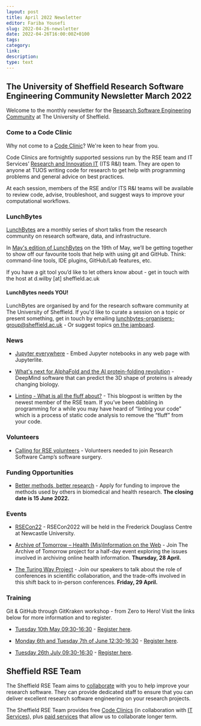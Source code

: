 ```yaml
---
layout: post
title: April 2022 Newsletter
editor: Fariba Yousefi
slug: 2022-04-26-newsletter
date: 2022-04-26T16:00:00Z+0100
tags:
category:
link:
description:
type: text
---
```


## The University of Sheffield Research Software Engineering Community Newsletter March 2022

Welcome to the monthly newsletter for the [Research Software Engineering Community](https://rse.shef.ac.uk/) at The University of Sheffield.


### Come to a Code Clinic

Why not come to a [Code Clinic](https://docs.google.com/forms/d/e/1FAIpQLScGXS55qjU0D0Zcz-KHOVcNTahcr3YC3H0OpoKBo3lWXWED5A/viewform)? We're keen to hear from you.

Code Clinics are fortnightly supported sessions run by the RSE team and IT Services’ [Research and Innovation IT](https://www.sheffield.ac.uk/it-services/research) (ITS R&I) team. They are open to anyone at TUOS writing code for research to get help with programming problems and general advice on best practices.

At each session, members of the RSE and/or ITS R&I teams will be available to review code, advise, troubleshoot, and suggest ways to improve your computational workflows.


### LunchBytes

[LunchBytes](https://rse.shef.ac.uk/community/lunch-bytes/) are a monthly series of short talks from the research community on research software, data, and infrastructure.

In [May's edition of LunchBytes](https://rse.shef.ac.uk/events/lunchbytes-2022-05-19.html) on the 19th of May, we’ll be getting together to show off our favourite tools that help with using git and GitHub. Think: command-line tools, IDE plugins, GitHub/Lab features, etc.

If you have a git tool you’d like to let others know about - get in touch with the host at d.wilby [at] sheffield.ac.uk


#### LunchBytes needs YOU!
LunchBytes are organised by and for the research software community at The University of Sheffield. If you'd like to curate a session on a topic or present something, get in touch by emailing [lunchbytes-organisers-group@sheffield.ac.uk](mailto:lunchbytes-organisers-group@sheffield.ac.uk) - Or suggest topics [on the jamboard](https://jamboard.google.com/d/1-51cRf0pwZl8O10CnLeJGAqKcnbww-QGaYjszFK-H38/).


### News

* [Jupyter everywhere](https://blog.jupyter.org/jupyter-everywhere-f8151c2cc6e8) - Embed Jupyter notebooks in any web page with Jupyterlite.

* [What's next for AlphaFold and the AI protein-folding revolution](https://www.nature.com/articles/d41586-022-00997-5) - DeepMind software that can predict the 3D shape of proteins is already changing biology.

* [Linting - What is all the fluff about?](https://rse.shef.ac.uk/blog/2022-04-19-linting/) - This blogpost is written by the newest member of the RSE team. If you’ve been dabbling in programming for a while you may have heard of “linting your code” which is a process of static code analysis to remove the “fluff” from your code. 

### Volunteers

* [Calling for RSE volunteers](https://www.software.ac.uk/news/calling-rse-volunteers-join-research-software-camps-software-surgery) - Volunteers needed to join Research Software Camp’s software surgery.


### Funding Opportunities

* [Better methods, better research](https://www.ukri.org/opportunity/better-methods-better-research/) - Apply for funding to improve the methods used by others in biomedical and health research. **The closing date is 15 June 2022.** 


### Events
 
* [RSECon22](https://rsecon2022.society-rse.org/) - RSECon2022 will be held in the Frederick Douglass Centre at Newcastle University.

* [Archive of Tomorrow – Health (Mis)Information on the Web](https://www.eventbrite.co.uk/e/archive-of-tomorrow-health-misinformation-on-the-web-tickets-293789350857) - Join The Archive of Tomorrow project for a half-day event exploring the issues involved in archiving online health information. **Thursday, 28 April.**

* [The Turing Way Project](https://twitter.com/turingway/status/1516826435243102212?t=YysHikMGiAIrPp4pAetdVA&s=19) - Join our speakers to talk about the role of conferences in scientific collaboration, and the trade-offs involved in this shift back to in-person conferences. **Friday, 29 April.**

### Training

Git & GitHub through GitKraken workshop - from Zero to Hero! Visit the links below for more information and to register.
* [Tuesday 10th May 09:30-16:30](https://rse.shef.ac.uk/training/workshop/2022-04-05-git-zero-hero) - [Register here](https://www.eventbrite.co.uk/e/git-github-through-gitkraken-from-zero-to-hero-registration-305676375267).

* [Monday 6th and Tuesday 7th of June 12:30-16:30](https://rse.shef.ac.uk/training/workshop/2022-06-06-git-zero-hero) - [Register here](https://www.eventbrite.co.uk/e/git-github-through-gitkraken-from-zero-to-hero-registration-305736765897).

* [Tuesday 26th July 09:30-16:30](https://rse.shef.ac.uk/training/workshop/2022-07-26-git-zero-hero) - [Register here](https://www.eventbrite.co.uk/e/git-github-through-gitkraken-from-zero-to-hero-registration-305733546267).


## Sheffield RSE Team

The Sheffield RSE Team aims to [collaborate](https://rse.shef.ac.uk/collaboration/guide/) with you to help improve your research software.
They can provide dedicated staff to ensure that you can deliver excellent research software engineering on your research projects.

The Sheffield RSE Team provides free [Code Clinics][CCs] (in collaboration with [IT Services][its-res-it]), plus [paid services][rse-service] that allow us to collaborate longer term.

[CCs]: https://rse.shef.ac.uk/support/code-clinic/
[EPCC]: https://www.epcc.ed.ac.uk/
[its-res-it]: https://www.sheffield.ac.uk/it-services/research/
[its-workshops]: https://www.sheffield.ac.uk/it-services/research/one-day-sessions
[rse-service]: https://rse.shef.ac.uk/collaboration/
[rses-mail-list]: https://groups.google.com/a/sheffield.ac.uk/forum/#!forum/rse-group
[rses]: https://rse.shef.ac.uk/
